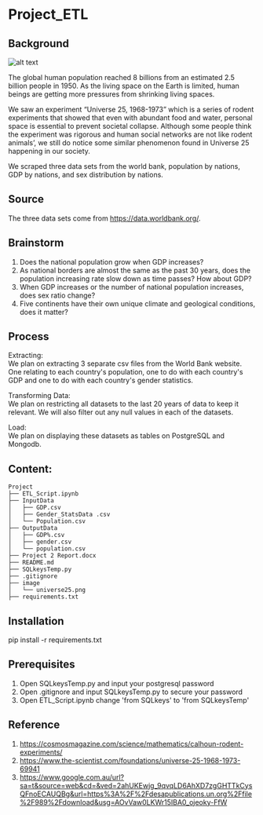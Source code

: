 # Project_ETL


## Background

![alt text](https://github.com/LynHJ/Project_ETL/blob/397aa1a08d8a5aae5e0d5d10564c43c164e4c4d6/image/universe25.png)

The global human population reached 8 billions from an estimated 2.5 billion people in 1950. As the living space on the Earth is limited, human beings are getting more pressures from shrinking living spaces. 

We saw an experiment “Universe 25, 1968-1973” which is a series of rodent experiments that showed that even with abundant food and water, personal space is essential to prevent societal collapse. Although some people think the experiment was rigorous and human social networks are not like rodent animals’, we still do notice some similar phenomenon found in Universe 25 happening in our society.

We scraped three data sets from the world bank, population by nations, GDP by nations, and sex distribution by nations.


## Source

The three data sets come from https://data.worldbank.org/. 

## Brainstorm

1. Does the national population grow when GDP increases?  
2. As national borders are almost the same as the past 30 years, does the population increasing rate slow down as time passes? How about GDP?  
3. When GDP increases or the number of national population increases, does sex ratio change?  
4. Five continents have their own unique climate and geological conditions, does it matter?  



## Process

Extracting:  
We plan on extracting 3 separate csv files from the World Bank website. One relating to each country's population, one to do with each country's GDP and one to do with each country's gender statistics.  

Transforming Data:  
We plan on restricting all datasets to the last 20 years of data to keep it relevant. We will also filter out any null values in each of the datasets.  

Load:  
We plan on displaying these datasets as tables on PostgreSQL and Mongodb.   



## Content:

```
Project  
├── ETL_Script.ipynb
├── InputData
│   ├── GDP.csv
│   ├── Gender_StatsData .csv
│   └── Population.csv
├── OutputData
│   ├── GDP%.csv
│   ├── gender.csv
│   └── population.csv
├── Project 2 Report.docx
├── README.md
├── SQLkeysTemp.py
├── .gitignore
├── image
│   └── universe25.png
├── requirements.txt

```

## Installation

pip install -r requirements.txt  

## Prerequisites

1. Open SQLkeysTemp.py and input your postgresql password  
2. Open .gitignore and input SQLkeysTemp.py to secure your password  
3. Open ETL_Script.ipynb change 'from SQLkeys' to 'from SQLkeysTemp'  

## Reference

1. https://cosmosmagazine.com/science/mathematics/calhoun-rodent-experiments/  
2. https://www.the-scientist.com/foundations/universe-25-1968-1973-69941  
3. https://www.google.com.au/url?sa=t&source=web&cd=&ved=2ahUKEwjg_9qvqLD6AhXD7zgGHTTkCysQFnoECAUQBg&url=https%3A%2F%2Fdesapublications.un.org%2Ffile%2F989%2Fdownload&usg=AOvVaw0LKWr15IBA0_ojeoky-FfW  

